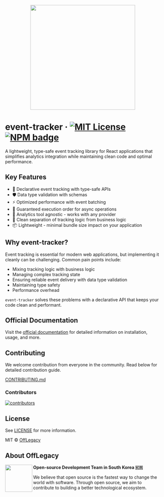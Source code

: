 <p align='center'>
<img src='https://github.com/user-attachments/assets/1e417f4e-0f3a-4b56-8f6c-68188572421d' width=340 height=340 />
</p>

# event-tracker &middot; [![MIT License](https://img.shields.io/github/license/offlegacy/event-tracker?color=blue)](https://github.com/offlegacy/event-tracker/blob/main/LICENSE) [![NPM badge](https://img.shields.io/npm/v/@offlegacy/event-tracker?logo=npm)](https://www.npmjs.com/package/@offlegacy/event-tracker)

A lightweight, type-safe event tracking library for React applications that simplifies analytics integration while maintaining clean code and optimal performance.

## Key Features

- 🎯 Declarative event tracking with type-safe APIs
- 🛡️ Data type validation with schemas
- ⚡️ Optimized performance with event batching
- 🔄 Guaranteed execution order for async operations
- 🔌 Analytics tool agnostic - works with any provider
- 🧩 Clean separation of tracking logic from business logic
- 📦 Lightweight - minimal bundle size impact on your application

## Why event-tracker?

Event tracking is essential for modern web applications, but implementing it cleanly can be challenging. Common pain points include:

- Mixing tracking logic with business logic
- Managing complex tracking state
- Ensuring reliable event delivery with data type validation
- Maintaining type safety
- Performance overhead

`event-tracker` solves these problems with a declarative API that keeps your code clean and performant.

## Official Documentation

Visit the [official documentation](https://event-tracker.offlegacy.org/) for detailed information on installation, usage, and more.

## Contributing

We welcome contribution from everyone in the community. Read below for detailed contribution guide.

[CONTRIBUTING.md](https://github.com/offlegacy/event-tracker/blob/main/CONTRIBUTING.md)

### Contributors

[![contributors](https://contrib.rocks/image?repo=offlegacy/event-tracker)](https://github.com/offlegacy/event-tracker/contributors)

## License

See [LICENSE](https://github.com/offlegacy/event-tracker/blob/main/LICENSE) for more information.

MIT © [OffLegacy](https://github.com/offlegacy)

## About OffLegacy

<img align="left" height="88" src="https://static.offlegacy.org/logo.svg"/>

**Open-source Development Team in South Korea 🇰🇷**

We believe that open source is the fastest way to change the world with software. Through open source, we aim to contribute to building a better technological ecosystem.
